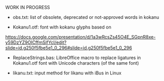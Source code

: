 WORK IN PROGRESS

- obs.txt: list of obsolete, deprecated or not-approved words in kokanu

- Kokanu1.otf: font with kokanu glyphs based on 

https://docs.google.com/presentation/d/1a3wRcsZs45O4E_SGpnR8xe-y59DzYZ9OICffmSifYcI/edit?slide=id.g250f5fbe5e1_0_296#slide=id.g250f5fbe5e1_0_296

- ReplaceStrings.bas: LibreOffice macro to replace ligatures in Kokanu1.otf font with
Unicode characters (of the same font)

- likanu.txt: input method for likanu with iBus in Linux
